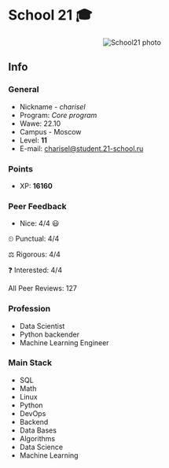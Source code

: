 # School 21 🎓

<p align="center">
    <img src="https://sun9-38.userapi.com/impg/KJR2NK87iyCNo7L8oZ9379FOTBF2nQJJ3mWvZw/mFRmaBUOkuk.jpg?size=480x360&quality=96&sign=8ffee636080944c3067db7ad320c8400&type=album" alt="School21 photo" />
</p>

## Info



### General

- Nickname - *charisel*
- Program: *Core program*
- Wawe: 22.10
- Campus - Moscow
- Level: **11**
- E-mail: <charisel@student.21-school.ru>

### Points

- XP: **16160**

### Peer Feedback

- Nice: 4/4 😃

⏲ Punctual: 4/4

⚖️ Rigorous: 4/4

❓ Interested: 4/4

All Peer Reviews: 127

### Profession

- Data Scientist
- Python backender
- Machine Learning Engineer

### Main Stack

- SQL
- Math
- Linux
- Python
- DevOps
- Backend
- Data Bases
- Algorithms
- Data Science
- Machine Learning